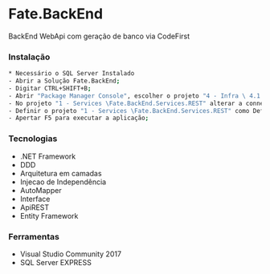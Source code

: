 # Fate.BackEnd
BackEnd WebApi com geração de banco via CodeFirst

### Instalação

```sh
* Necessário o SQL Server Instalado
- Abrir a Solução Fate.BackEnd;
- Digitar CTRL+SHIFT+B;
- Abrir "Package Manager Console", escolher o projeto "4 - Infra \ 4.1 - Data \ Fate.BackEnd.Infra", e digitar o comando update-database
- No projeto "1 - Services \Fate.BackEnd.Services.REST" alterar a connectionString no arquivo Web.Config;
- Definir o projeto "1 - Services \Fate.BackEnd.Services.REST" como Default para executar;
- Apertar F5 para executar a aplicação;
```

### Tecnologias
* .NET Framework
* DDD
* Arquitetura em camadas
* Injecao de Independência
* AutoMapper
* Interface
* ApiREST
* Entity Framework

### Ferramentas
* Visual Studio Community 2017
* SQL Server EXPRESS